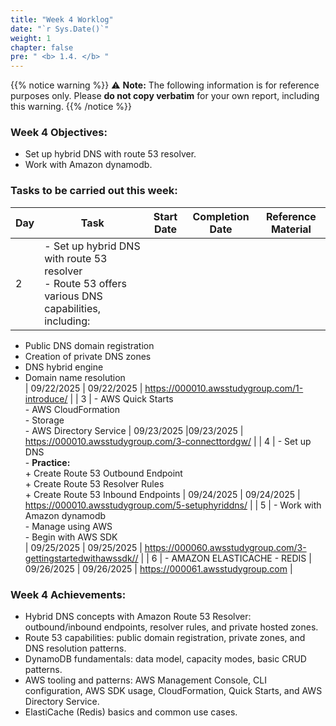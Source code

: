 ```yaml
---
title: "Week 4 Worklog"
date: "`r Sys.Date()`"
weight: 1
chapter: false
pre: " <b> 1.4. </b> "
---
```

{{% notice warning %}} 
⚠️ **Note:** The following information is for reference purposes only. Please **do not copy verbatim** for your own report, including this warning.
{{% /notice %}}


### Week 4 Objectives:

* Set up hybrid DNS with route 53 resolver.
* Work with Amazon dynamodb.

### Tasks to be carried out this week:
| Day | Task                                                                                                                                                                                                   | Start Date | Completion Date | Reference Material                        |
| --- | ------------------------------------------------------------------------------------------------------------------------------------------------------------------------------------------------------ | ---------- | --------------- | ----------------------------------------- |
| 2   | - Set up hybrid DNS with route 53 resolver <br> - Route 53 offers various DNS capabilities, including:<br>

+ Public DNS domain registration <br>
+ Creation of private DNS zones <br>
+ DNS hybrid engine <br>
+ Domain name resolution<br>                                                      | 09/22/2025 | 09/22/2025     | <https://000010.awsstudygroup.com/1-introduce/> |
| 3   | - AWS Quick Starts <br> - AWS CloudFormation <br> - Storage <br> - AWS Directory Service                                        | 09/23/2025 |09/23/2025    | <https://000010.awsstudygroup.com/3-connecttordgw/> |
| 4   | - Set up DNS <br> - **Practice:** <br> + Create Route 53 Outbound Endpoint <br> + Create Route 53 Resolver Rules <br> + Create Route 53 Inbound Endpoints | 09/24/2025 | 09/24/2025     | <https://000010.awsstudygroup.com/5-setuphyriddns/> |
| 5   | - Work with Amazon dynamodb <br> - Manage using AWS <br> - Begin with AWS SDK  <br>                           | 09/25/2025 | 09/25/2025     | <https://000060.awsstudygroup.com/3-gettingstartedwithawssdk//> |
| 6   | - AMAZON ELASTICACHE - REDIS                                               | 09/26/2025 | 09/26/2025    | <https://000061.awsstudygroup.com> |




### Week 4 Achievements:


* Hybrid DNS concepts with Amazon Route 53 Resolver: outbound/inbound endpoints, resolver rules, and private hosted zones.
* Route 53 capabilities: public domain registration, private zones, and DNS resolution patterns.
* DynamoDB fundamentals: data model, capacity modes, basic CRUD patterns.
* AWS tooling and patterns: AWS Management Console, CLI configuration, AWS SDK usage, CloudFormation, Quick Starts, and AWS Directory Service.
* ElastiCache (Redis) basics and common use cases.
